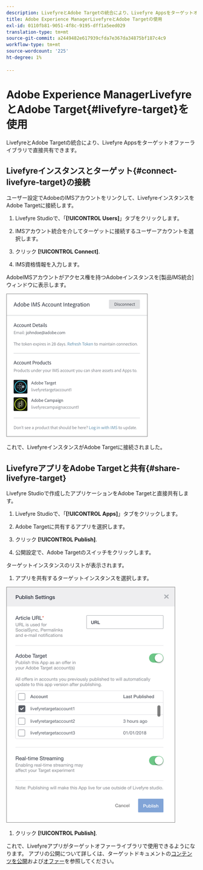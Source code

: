 ```yaml
---
description: LivefyreとAdobe Targetの統合により、Livefyre Appsをターゲットオファーライブラリで直接共有できます。
title: Adobe Experience ManagerLivefyreとAdobe Targetの使用
exl-id: 0110fb81-9051-4f8c-9195-dff1a5eed029
translation-type: tm+mt
source-git-commit: a2449482e617939cfda7e367da34875bf187c4c9
workflow-type: tm+mt
source-wordcount: '225'
ht-degree: 1%

---
```


# Adobe Experience ManagerLivefyreとAdobe Target{#livefyre-target}を使用

LivefyreとAdobe Targetの統合により、Livefyre Appsをターゲットオファーライブラリで直接共有できます。

## Livefyreインスタンスとターゲット{#connect-livefyre-target}の接続

ユーザー設定でAdobeのIMSアカウントをリンクして、LivefyreインスタンスをAdobe Targetに接続します。

1. Livefyre Studioで、「**[!UICONTROL Users]**」タブをクリックします。

1. IMSアカウント統合を介してターゲットに接続するユーザーアカウントを選択します。

1. クリック **[!UICONTROL Connect]**.

1. IMS資格情報を入力します。

AdobeIMSアカウントがアクセス権を持つAdobeインスタンスを[製品IMS統合]ウィンドウに表示します。

![](assets/livefyre-target-connect.png)

これで、LivefyreインスタンスがAdobe Targetに接続されました。

## LivefyreアプリをAdobe Targetと共有{#share-livefyre-target}

Livefyre Studioで作成したアプリケーションをAdobe Targetと直接共有します。

1. Livefyre Studioで、「**[!UICONTROL Apps]**」タブをクリックします。

1. Adobe Targetに共有するアプリを選択します。

1. クリック **[!UICONTROL Publish]**.

1. 公開設定で、Adobe Targetのスイッチをクリックします。

ターゲットインスタンスのリストが表示されます。

1. アプリを共有するターゲットインスタンスを選択します。

![](assets/livefyre-target-publish.png)

1. クリック  **[!UICONTROL Publish]**.

これで、Livefyreアプリがターゲットオファーライブラリで使用できるようになります。 アプリの公開について詳しくは、ターゲットドキュメントの[コンテンツを公開](/help/using/c-library/t-publish-content.md)および[オファー](https://docs.adobe.com/content/help/en/target/using/experiences/offers/manage-content.html)を参照してください。

